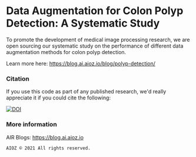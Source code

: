 # Data Augmentation for Colon Polyp Detection: A Systematic Study

To promote the development of medical image processing research, we are open sourcing our systematic study on the performance of different data augmentation methods for colon polyp detection.

Learn more here: https://blog.ai.aioz.io/blog/polyp-detection/

### Citation

If you use this code as part of any published research, we'd really appreciate it if you could cite the following:

[![DOI](https://zenodo.org/badge/360176308.svg)](https://zenodo.org/badge/latestdoi/360176308)

### More information

AIR Blogs: https://blog.ai.aioz.io

```AIOZ © 2021 All rights reserved.```
